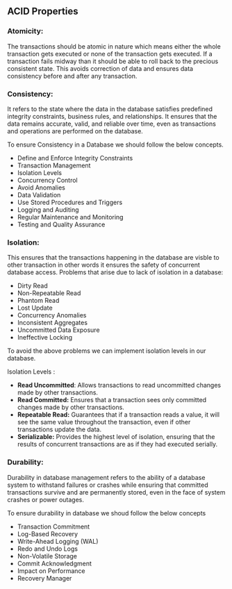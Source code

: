 ## ACID Properties

### Atomicity:

The transactions should be atomic in nature which means either the whole transaction gets executed or none of the
transaction
gets executed. If a transaction fails midway than it should be able to roll back to the precious consistent state. This
avoids
correction of data and ensures data consistency before and after any transaction.

### Consistency:

It refers to the state where the data in the database satisfies predefined integrity constraints, business rules, and
relationships. It ensures that the data remains accurate, valid, and reliable over time, even as transactions and
operations are performed on the database.

To ensure Consistency in a Database we should follow the below concepts.

- Define and Enforce Integrity Constraints
- Transaction Management
- Isolation Levels
- Concurrency Control
- Avoid Anomalies
- Data Validation
- Use Stored Procedures and Triggers
- Logging and Auditing
- Regular Maintenance and Monitoring
- Testing and Quality Assurance

### Isolation:

This ensures that the transactions happening in the database are visble to other transaction in other words it ensures
the safety
of concurrent database access.
Problems that arise due to lack of isolation in a database:

- Dirty Read
- Non-Repeatable Read
- Phantom Read
- Lost Update
- Concurrency Anomalies
- Inconsistent Aggregates
- Uncommitted Data Exposure
- Ineffective Locking

To avoid the above problems we can implement isolation levels in our database.

Isolation Levels :

- **Read Uncommitted**: Allows transactions to read uncommitted changes made by other transactions.
- **Read Committed:** Ensures that a transaction sees only committed changes made by other transactions.
- **Repeatable Read:** Guarantees that if a transaction reads a value, it will see the same value throughout the
  transaction, even if other transactions update the data.
- **Serializable:** Provides the highest level of isolation, ensuring that the results of concurrent transactions are as
  if they had executed serially.

### Durability:

Durability in database management refers to the ability of a database system to withstand failures or crashes while
ensuring that committed transactions survive and are permanently stored, even in the face of system crashes or power
outages.

To ensure durability in database we shoud follow the below concepts

- Transaction Commitment
- Log-Based Recovery
- Write-Ahead Logging (WAL)
- Redo and Undo Logs
- Non-Volatile Storage
- Commit Acknowledgment
- Impact on Performance
- Recovery Manager
